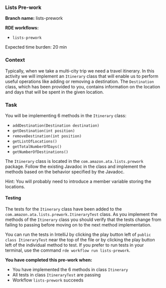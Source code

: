 ### Lists Pre-work

**Branch name:** lists-prework

**RDE workflows:**
- `lists-prework`

Expected time burden: 20 min

### Context

Typically, when we take a multi-city trip we need a travel itinerary. In
this activity we will implement an `Itinerary` class that will enable us
to perform useful operations like adding or removing a destination. The
`Destination` class, which has been provided to you, contains
information on the location and days that will be spent in the given
location.

### Task

You will be implementing 6 methods in the `Itinerary` class:

- `addDestination(Destination destination)`
- `getDestination(int position)`
- `removeDestination(int position)`
- `getListOfLocations()`
- `getTotalNumberOfDays()`
- `getNumberOfDestinations()`

The `Itinerary` class is located in the `com.amazon.ata.lists.prework`
package. Follow the existing Javadoc in the class and implement the
methods based on the behavior specified by the Javadoc.

Hint: You will probably need to introduce a member variable storing the
locations.

#### Testing

The tests for the `Itinerary` class have been added to the
`com.amazon.ata.lists.prework.ItineraryTest` class. As you implement the
methods of the `Itinerary` class you should verify that the tests change
from failing to passing before moving on to the next method
implementation.

You can run the tests in IntelliJ by clicking the play button left of
`public class ItineraryTest` near the top of the file or by clicking the
play button left of the individual method to test. If you prefer to run
tests in your terminal, use the command `rde workflow run
lists-prework`.

**You have completed this pre-work when:**
* You have implemented the 6 methods in class `Itinerary`
* All tests in class `ItineraryTest` are passing
* Workflow `lists-prework` succeeds
